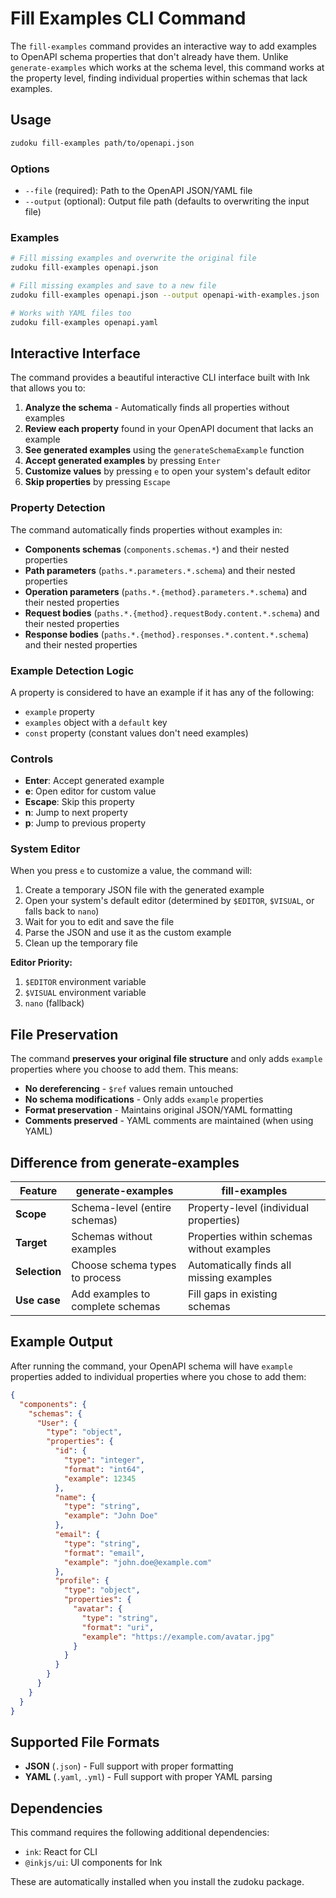 # Fill Examples CLI Command

The `fill-examples` command provides an interactive way to add examples to OpenAPI schema properties that don't already have them. Unlike `generate-examples` which works at the schema level, this command works at the property level, finding individual properties within schemas that lack examples.

## Usage

```bash
zudoku fill-examples path/to/openapi.json
```

### Options

- `--file` (required): Path to the OpenAPI JSON/YAML file
- `--output` (optional): Output file path (defaults to overwriting the input file)

### Examples

```bash
# Fill missing examples and overwrite the original file
zudoku fill-examples openapi.json

# Fill missing examples and save to a new file
zudoku fill-examples openapi.json --output openapi-with-examples.json

# Works with YAML files too
zudoku fill-examples openapi.yaml
```

## Interactive Interface

The command provides a beautiful interactive CLI interface built with Ink that allows you to:

1. **Analyze the schema** - Automatically finds all properties without examples
2. **Review each property** found in your OpenAPI document that lacks an example
3. **See generated examples** using the `generateSchemaExample` function
4. **Accept generated examples** by pressing `Enter`
5. **Customize values** by pressing `e` to open your system's default editor
6. **Skip properties** by pressing `Escape`

### Property Detection

The command automatically finds properties without examples in:

- **Components schemas** (`components.schemas.*`) and their nested properties
- **Path parameters** (`paths.*.parameters.*.schema`) and their nested properties
- **Operation parameters** (`paths.*.{method}.parameters.*.schema`) and their nested properties
- **Request bodies** (`paths.*.{method}.requestBody.content.*.schema`) and their nested properties
- **Response bodies** (`paths.*.{method}.responses.*.content.*.schema`) and their nested properties

### Example Detection Logic

A property is considered to have an example if it has any of the following:

- `example` property
- `examples` object with a `default` key
- `const` property (constant values don't need examples)

### Controls

- **Enter**: Accept generated example
- **e**: Open editor for custom value
- **Escape**: Skip this property
- **n**: Jump to next property
- **p**: Jump to previous property

### System Editor

When you press `e` to customize a value, the command will:

1. Create a temporary JSON file with the generated example
2. Open your system's default editor (determined by `$EDITOR`, `$VISUAL`, or falls back to `nano`)
3. Wait for you to edit and save the file
4. Parse the JSON and use it as the custom example
5. Clean up the temporary file

**Editor Priority:**

1. `$EDITOR` environment variable
2. `$VISUAL` environment variable
3. `nano` (fallback)

## File Preservation

The command **preserves your original file structure** and only adds `example` properties where you choose to add them. This means:

- **No dereferencing** - `$ref` values remain untouched
- **No schema modifications** - Only adds `example` properties
- **Format preservation** - Maintains original JSON/YAML formatting
- **Comments preserved** - YAML comments are maintained (when using YAML)

## Difference from generate-examples

| Feature       | generate-examples                | fill-examples                              |
| ------------- | -------------------------------- | ------------------------------------------ |
| **Scope**     | Schema-level (entire schemas)    | Property-level (individual properties)     |
| **Target**    | Schemas without examples         | Properties within schemas without examples |
| **Selection** | Choose schema types to process   | Automatically finds all missing examples   |
| **Use case**  | Add examples to complete schemas | Fill gaps in existing schemas              |

## Example Output

After running the command, your OpenAPI schema will have `example` properties added to individual properties where you chose to add them:

```json
{
  "components": {
    "schemas": {
      "User": {
        "type": "object",
        "properties": {
          "id": {
            "type": "integer",
            "format": "int64",
            "example": 12345
          },
          "name": {
            "type": "string",
            "example": "John Doe"
          },
          "email": {
            "type": "string",
            "format": "email",
            "example": "john.doe@example.com"
          },
          "profile": {
            "type": "object",
            "properties": {
              "avatar": {
                "type": "string",
                "format": "uri",
                "example": "https://example.com/avatar.jpg"
              }
            }
          }
        }
      }
    }
  }
}
```

## Supported File Formats

- **JSON** (`.json`) - Full support with proper formatting
- **YAML** (`.yaml`, `.yml`) - Full support with proper YAML parsing

## Dependencies

This command requires the following additional dependencies:

- `ink`: React for CLI
- `@inkjs/ui`: UI components for Ink

These are automatically installed when you install the zudoku package.
